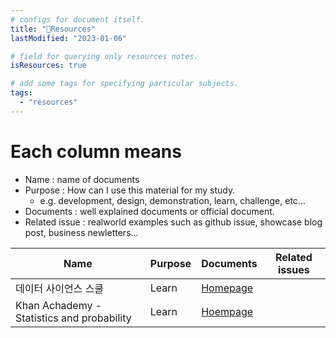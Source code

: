 ```yaml
---
# configs for document itself.
title: "🚚Resources"
lastModified: "2023-01-06"

# field for querying only resources notes.
isResources: true

# add some tags for specifying particular subjects.
tags:
  - "resources"
---
```

# Each column means
- Name : name of documents
- Purpose : How can I use this material for my study.
	- e.g. development, design, demonstration, learn, challenge, etc...
- Documents : well explained documents or official document.
- Related issue : realworld examples such as github issue, showcase blog post, business newletters...

| Name                                       | Purpose | Documents                                            | Related issues |
| ------------------------------------------ | ------- | ---------------------------------------------------- | -------------- |
| 데이터 사이언스 스쿨                       | Learn   | [Homepage](https://datascienceschool.net/intro.html) |                |
| Khan Achademy - Statistics and probability | Learn   | [Hoempage](https://www.khanacademy.org/math/statistics-probability)                                                     |                |
